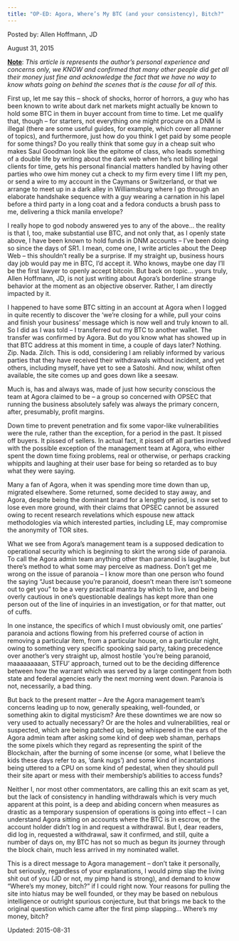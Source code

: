 ```yaml
---
title: "OP-ED: Agora, Where’s My BTC (and your consistency), Bitch?"
---
```


Posted by: Allen Hoffmann, JD

<span>August 31, 2015</span>




<p><span style="text-decoration: underline;"><strong>Note</strong></span>: <em>This article is represents the author&#8217;s personal experience and concerns only, we KNOW and confirmed that many other people did get all their money just fine and acknowledge the fact that we have no way to know whats going on behind the scenes that is the cause for all of this.</em></p>
<p>First up, let me say this &#8211; shock of shocks, horror of horrors, a guy who has been known to write about dark net markets might actually be known to hold some BTC in them in buyer account from time to time. Let me qualify that, though &#8211; for starters, not everything one might procure on a DNM is illegal (there are some useful guides, for example, which cover all manner of topics), and furthermore, just how do you think I get paid by some people for some things? Do you really think that some guy in a cheap suit who makes Saul Goodman look like the epitome of class, who leads something of a double life by writing about the dark web when he’s not billing legal clients for time, gets his personal financial matters handled by having other parties who owe him money cut a check to my firm every time I lift my pen, or send a wire to my account in the Caymans or Switzerland, or that we arrange to meet up in a dark alley in Williamsburg where I go through an elaborate handshake sequence with a guy wearing a carnation in his lapel before a third party in a long coat and a fedora conducts a brush pass to me, delivering a thick manila envelope?</p>
<p>I really hope to god nobody answered yes to any of the above… the reality is that I, too, make substantial use BTC, and not only that, as I openly state above, I have been known to hold funds in DNM accounts – I’ve been doing so since the days of SR1. I mean, come one, I write articles about the Deep Web – this shouldn’t really be a surprise. If my straight up, business hours day job would pay me in BTC, I’d accept it. Who knows, maybe one day I’ll be the first lawyer to openly accept bitcoin. But back on topic… yours truly, Allen Hoffmann, JD, is not just writing about Agora’s borderline strange behavior at the moment as an objective observer. Rather, I am directly impacted by it.</p>
<p>I happened to have some BTC sitting in an account at Agora when I logged in quite recently to discover the ‘we’re closing for a while, pull your coins and finish your business’ message which is now well and truly known to all. So I did as I was told &#8211; I transferred out my BTC to another wallet. The transfer was confirmed by Agora. But do you know what has showed up in that BTC address at this moment in time, a couple of days later? Nothing. Zip. Nada. Zilch. This is odd, considering I am reliably informed by various parties that they have received their withdrawals without incident, and yet others, including myself, have yet to see a Satoshi. And now, whilst often available, the site comes up and goes down like a seesaw.</p>
<p>Much is, has and always was, made of just how security conscious the team at Agora claimed to be – a group so concerned with OPSEC that running the business absolutely safely was always the primary concern, after, presumably, profit margins.</p>
<p>Down time to prevent penetration and fix some vapor-like vulnerabilities were the rule, rather than the exception, for a period in the past. It pissed off buyers. It pissed of sellers. In actual fact, it pissed off all parties involved with the possible exception of the management team at Agora, who either spent the down time fixing problems, real or otherwise, or perhaps cracking whippits and laughing at their user base for being so retarded as to buy what they were saying.</p>
<p>Many a fan of Agora, when it was spending more time down than up, migrated elsewhere. Some returned, some decided to stay away, and Agora, despite being the dominant brand for a lengthy period, is now set to lose even more ground, with their claims that OPSEC cannot be assured owing to recent research revelations which espouse new attack methodologies via which interested parties, including LE, may compromise the anonymity of TOR sites.</p>
<p>What we see from Agora’s management team is a supposed dedication to operational security which is beginning to skirt the wrong side of paranoia. To call the Agora admin team anything other than paranoid is laughable, but there’s method to what some may perceive as madness. Don’t get me wrong on the issue of paranoia – I know more than one person who found the saying “Just because you’re paranoid, doesn’t mean there isn’t someone out to get you” to be a very practical mantra by which to live, and being overly cautious in one’s questionable dealings has kept more than one person out of the line of inquiries in an investigation, or for that matter, out of cuffs.</p>
<p>In one instance, the specifics of which I must obviously omit, one parties’ paranoia and actions flowing from his preferred course of action in removing a particular item, from a particular house, on a particular night, owing to something very specific spooking said party, taking precedence over another’s very straight up, almost hostile ‘you’re being paranoid, maaaaaaaaan, STFU’ approach, turned out to be the deciding difference between how the warrant which was served by a large contingent from both state and federal agencies early the next morning went down. Paranoia is not, necessarily, a bad thing.</p>
<p>But back to the present matter &#8211; Are the Agora management team’s concerns leading up to now, generally speaking, well-founded, or something akin to digital mysticism? Are these downtimes we are now so very used to actually necessary? Or are the holes and vulnerabilities, real or suspected, which are being patched up, being whispered in the ears of the Agora admin team after asking some kind of deep web shaman, perhaps the some pixels which they regard as representing the spirit of the Blockchain, after the burning of some incense (or some, what I believe the kids these days refer to as, ‘dank nugs’) and some kind of incantations being uttered to a CPU on some kind of pedestal, when they should pull their site apart or mess with their membership’s abilities to access funds?</p>
<p>Neither I, nor most other commentators, are calling this an exit scam as yet, but the lack of consistency in handling withdrawals which is very much apparent at this point, is a deep and abiding concern when measures as drastic as a temporary suspension of operations is going into effect – I can understand Agora sitting on accounts where the BTC is in escrow, or the account holder didn’t log in and request a withdrawal. But I, dear readers, did log in, requested a withdrawal, saw it confirmed, and still, quite a number of days on, my BTC has not so much as begun its journey through the block chain, much less arrived in my nominated wallet.</p>
<p>This is a direct message to Agora management &#8211; don’t take it personally, but seriously, regardless of your explanations, I would pimp slap the living shit out of you (JD or not, my pimp hand is strong), and demand to know “Where’s my money, bitch?” if I could right now. Your reasons for pulling the site into hiatus may be well founded, or they may be based on nebulous intelligence or outright spurious conjecture, but that brings me back to the original question which came after the first pimp slapping… Where’s my money, bitch?</p>

Updated: 2015-08-31

